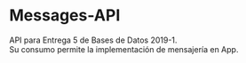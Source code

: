 # Messages-API  
API para Entrega 5 de Bases de Datos 2019-1.  
Su consumo permite la implementación de mensajería en App.  
